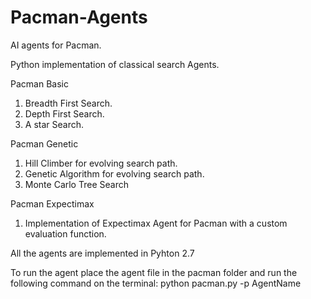 # Pacman-Agents

AI agents for Pacman.

Python implementation of classical search Agents. 

Pacman Basic
1) Breadth First Search.
2) Depth First Search. 
3) A star Search.

Pacman Genetic
1) Hill Climber for evolving search path.
2) Genetic Algorithm for evolving search path.
3) Monte Carlo Tree Search 

Pacman Expectimax
1) Implementation of Expectimax Agent for Pacman with a custom evaluation function.

All the agents are implemented in Pyhton 2.7

To run the agent place the agent file in the pacman folder and run the following command on the terminal:
python pacman.py -p AgentName
